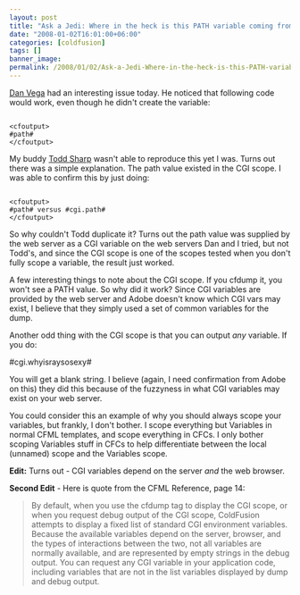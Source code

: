 ```yaml
---
layout: post
title: "Ask a Jedi: Where in the heck is this PATH variable coming from?"
date: "2008-01-02T16:01:00+06:00"
categories: [coldfusion]
tags: []
banner_image: 
permalink: /2008/01/02/Ask-a-Jedi-Where-in-the-heck-is-this-PATH-variable-coming-from
---
```


<a href="http://www.danvega.org/blog/index.cfm">Dan Vega</a> had an interesting issue today. He noticed that following code would work, even though he didn't create the variable:

<code>
&lt;cfoutput&gt;
#path#
&lt;/cfoutput&gt;
</code>

My buddy <a href="http://www.cfsilence.com/blog/client">Todd Sharp</a> wasn't able to reproduce this yet I was. Turns out there was a simple explanation. The path value existed in the CGI scope. I was able to confirm this by just doing:

<code>
&lt;cfoutput&gt;
#path# versus #cgi.path#
&lt;/cfoutput&gt;
</code>

So why couldn't Todd duplicate it? Turns out the path value was supplied by the web server as a CGI variable on the web servers Dan and I tried, but not Todd's, and since the CGI scope is one of the scopes tested when you don't fully scope a variable, the result just worked.

A few interesting things to note about the CGI scope. If you cfdump it, you won't see a PATH value. So why did it work? Since CGI variables are provided by the web server and Adobe doesn't know which CGI vars may exist, I believe that they simply used a set of common variables for the dump. 

Another odd thing with the CGI scope is that you can output <i>any</i> variable. If you do:

<cfoutput>
#cgi.whyisraysosexy#
</cfoutput>

You will get a blank string. I believe (again, I need confirmation from Adobe on this) they did this because of the fuzzyness in what CGI variables may exist on your web server.

You could consider this an example of why you should always scope your variables, but frankly, I don't bother. I scope everything but Variables in normal CFML templates, and scope everything in CFCs. I only bother scoping Variables stuff in CFCs to help differentiate between the local (unnamed) scope and the Variables scope.

<b>Edit:</b> Turns out - CGI variables depend on the server <i>and</i> the web browser.

<b>Second Edit</b> - Here is quote from the CFML Reference, page 14:

<blockquote>
<p>
By default, when you use the cfdump tag to display the CGI scope, or when you request debug output of the CGI
scope, ColdFusion attempts to display a fixed list of standard CGI environment variables. Because the available
variables depend on the server, browser, and the types of interactions between the two, not all variables are normally
available, and are represented by empty strings in the debug output. You can request any CGI variable in your application
code, including variables that are not in the list variables displayed by dump and debug output.
</p>
</blockquote>
